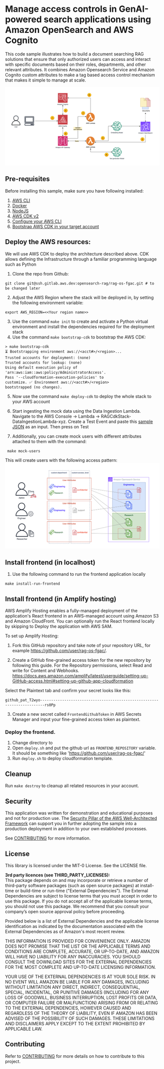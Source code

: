 # Manage access controls in GenAI-powered search applications using Amazon OpenSearch and AWS Cognito
This code sample illustrates how to build a document searching RAG solutions that ensure that only authorized users can access and interact with specific documents based on their roles, departments, and other relevant attributes. It combines Amazon Opensearch Service and Amazon Cognito custom attributes to make a tag based access control mechanism that makes it simple to manage at scale. 

![doc/arch.png](doc/arch.png)


## Pre-requisites
Before installing this sample, make sure you have following installed:

1. [AWS CLI](https://aws.amazon.com/cli/)  
2. [Docker](https://docs.docker.com/get-docker/) 
3. [NodeJS](https://nodejs.org/en/) 
4. [AWS CDK v2](https://docs.aws.amazon.com/cdk/v2/guide/getting_started.html#getting_started_install) 
5. [Configure your AWS CLI](https://docs.aws.amazon.com/cli/latest/userguide/cli-configure-quickstart.html) 
6. [Bootstrap AWS CDK in your target account](https://docs.aws.amazon.com/cdk/v2/guide/getting_started.html#getting_started_bootstrap) 

## Deploy the AWS resources:
We will use AWS CDK to deploy the architecture described above. CDK allows defining the Infrastructure through a familiar programming language such as Python

1. Clone the repo from Github:

```
git clone git@ssh.gitlab.aws.dev:opensearch-rag/rag-os-fgac.git # to be changed later
```

2. Adjust the AWS Region where the stack will be deployed in, by setting the following environment variable:

``` 
export AWS_REGION=<<Your region name>>
```

3. Use the command `make init` to create and activate a Python virtual environment and install the dependencies required for the deployment stack
4. Use the command `make bootstrap-cdk`  to bootstrap the AWS CDK:

```
> make bootstrap-cdk
⏳ Bootstrapping environment aws://<acct#>/<region>... 
Trusted accounts for deployment: (none) 
Trusted accounts for lookup: (none) 
Using default execution policy of 
'arn:aws:iam::aws:policy/AdministratorAccess'. 
Pass '--cloudformation-execution-policies' to 
customize. ✅ Environment aws://<acct#>/<region> 
bootstrapped (no changes).
```


5. Now use the command `make deploy-cdk` to deploy the whole stack to your AWS account

6. Start ingesting the mock data using the Data Ingestion Lambda. Navigate to the AWS Console → Lambda → RAGCdkStack-DataIngestionLambda-xyz. Create a Test Event and paste this [sample JSON](cdk-infrastructure/simple_rag_with_access_control/lambda/ingestion/sample_inputs/input.json) as an input. Then press on Test
    
7. Additionally, you can create mock users with different attributes attached to them with the command:
```
 make mock-users
```
This will create users with the following access pattern:
![doc/arch.png](doc/user-roles.png)



## Install frontend (in localhost)

1. Use the following command to run the frontend application locally
```
make install-run-frontend
```

## Install frontend (in Amplify hosting)

AWS Amplify Hosting enables a fully-managed deployment of the application's React frontend in an AWS-managed account using Amazon S3 and Amazon CloudFront. You can optionally run the React frontend locally by skipping to Deploy the application with AWS SAM.

To set up Amplify Hosting:

1. Fork this GitHub repository and take note of your repository URL, for example https://github.com/user/rag-os-fgac/.

2. Create a GitHub fine-grained access token for the new repository by following this guide. For the Repository permissions, select Read and write for Content and Webhooks.
https://docs.aws.amazon.com/amplify/latest/userguide/setting-up-GitHub-access.html#setting-up-github-app-cloudformation

Select the Plaintext tab and confirm your secret looks like this:
```
github_pat_T2wyo------------------------------------------------------------------------rs0Pp
```

3. Create a new secret called `FrontendGithubToken` in AWS Secrets Manager and input your fine-grained access token as plaintext. 

### Deploy the frontend.

1. Change directory to 
2. Open `deploy.sh` and put the github url as `FRONTEND_REPOSITORY` variable. It should be something like 'https://github.com/user/rag-os-fgac/'
3. Run `deploy.sh` to deploy cloudformation template.


## Cleanup
Run `make destroy` to cleanup all related resources in your account. 

## Security
This application was written for demonstration and educational purposes and not for production use. The [Security Pillar of the AWS Well-Architected Framework](https://docs.aws.amazon.com/wellarchitected/latest/security-pillar/welcome.html)
can support you in further adopting the sample into a production deployment in addition to your own established processes.

See [CONTRIBUTING](CONTRIBUTING.md#security-issue-notifications) for more information.


## License

This library is licensed under the MIT-0 License. See the LICENSE file.

**3rd party licences (see THIRD_PARTY_LICENSES):**  
This package depends on and may incorporate or retrieve a number of third-party
software packages (such as open source packages) at install-time or build-time
or run-time ("External Dependencies"). The External Dependencies are subject to
license terms that you must accept in order to use this package. If you do not
accept all of the applicable license terms, you should not use this package. We
recommend that you consult your company’s open source approval policy before
proceeding.

Provided below is a list of External Dependencies and the applicable license
identification as indicated by the documentation associated with the External
Dependencies as of Amazon's most recent review.

THIS INFORMATION IS PROVIDED FOR CONVENIENCE ONLY. AMAZON DOES NOT PROMISE THAT
THE LIST OR THE APPLICABLE TERMS AND CONDITIONS ARE COMPLETE, ACCURATE, OR
UP-TO-DATE, AND AMAZON WILL HAVE NO LIABILITY FOR ANY INACCURACIES. YOU SHOULD
CONSULT THE DOWNLOAD SITES FOR THE EXTERNAL DEPENDENCIES FOR THE MOST COMPLETE
AND UP-TO-DATE LICENSING INFORMATION.

YOUR USE OF THE EXTERNAL DEPENDENCIES IS AT YOUR SOLE RISK. IN NO EVENT WILL
AMAZON BE LIABLE FOR ANY DAMAGES, INCLUDING WITHOUT LIMITATION ANY DIRECT,
INDIRECT, CONSEQUENTIAL, SPECIAL, INCIDENTAL, OR PUNITIVE DAMAGES (INCLUDING
FOR ANY LOSS OF GOODWILL, BUSINESS INTERRUPTION, LOST PROFITS OR DATA, OR
COMPUTER FAILURE OR MALFUNCTION) ARISING FROM OR RELATING TO THE EXTERNAL
DEPENDENCIES, HOWEVER CAUSED AND REGARDLESS OF THE THEORY OF LIABILITY, EVEN
IF AMAZON HAS BEEN ADVISED OF THE POSSIBILITY OF SUCH DAMAGES. THESE LIMITATIONS
AND DISCLAIMERS APPLY EXCEPT TO THE EXTENT PROHIBITED BY APPLICABLE LAW.


## Contributing

Refer to [CONTRIBUTING](./CONTRIBUTING.md) for more details on how to contribute to this project.

